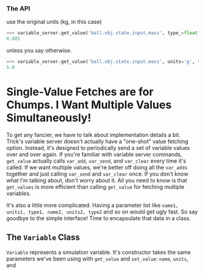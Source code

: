### The API

 use the original units (kg, in this case)

```python
>>> variable_server.get_value('ball.obj.state.input.mass', type_=float)
0.005
```

unless you say otherwise.

```python
>>> variable_server.get_value('ball.obj.state.input.mass', units='g', type_=float)
5.0
```

# Single-Value Fetches are for Chumps. I Want Multiple Values Simultaneously!
To get any fancier, we have to talk about implementation details a bit. Trick's variable server doesn't actually have a "one-shot" value fetching option. Instead, it's designed to periodically send a set of variable values over and over again. If you're familiar with variable server commands, `get_value` actually calls `var_add`, `var_send`, and `var_clear` every time it's called. If we want multiple values, we're better off doing all the `var_adds` together and just calling `var_send` and `var_clear` once. If you don't know what I'm talking about, don't worry about it. All you need to know is that `get_values` is more efficient than calling `get_value` for fetching multiple variables.

It's also a little more complicated. Having a parameter list like `name1, units1, type1, name2, units2, type2` and so on would get ugly fast. So say goodbye to the simple interface! Time to encapsulate that data in a class.

## The `Variable` Class
`Variable` represents a simulation variable. It's constructor takes the same parameters we've been using with `get_value` and `set_value`: `name`, `units`, and
